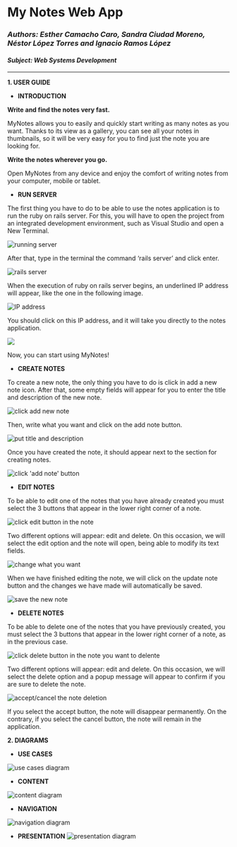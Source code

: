# My Notes Web App

### ***Authors: Esther Camacho Caro, Sandra Ciudad Moreno, 	Néstor López Torres and Ignacio Ramos López***

#### *Subject: Web Systems Development* 
 
 _________________________________________________________________________________________________________________________________________________

**1. USER GUIDE**

- **INTRODUCTION**
      
**Write and find the notes very fast.**

MyNotes allows you to easily and quickly start writing as many notes as you want.
Thanks to its view as a gallery, you can see all your notes in thumbnails, so it will be very easy for you to find just the note you are looking for.


**Write the notes wherever you go.**

Open MyNotes from any device and enjoy the comfort of writing notes from your computer, mobile or tablet.


- **RUN SERVER**

The first thing you have to do to be able to use the notes application is to run the ruby on rails server. For this, you will have to open the project from an integrated development environment, such as Visual Studio and open a New Terminal.

![running server](https://github.com/DSW-Lab/NotesApp/blob/Rama-Sandra/images/runServer.png)

After that, type in the terminal the command ‘rails server’ and click enter.

![rails server](https://github.com/DSW-Lab/NotesApp/blob/Rama-Sandra/images/railsServer.png)

When the execution of ruby on rails server begins, an underlined IP address will appear, like the one in the following image.

![IP address](https://github.com/DSW-Lab/NotesApp/blob/Rama-Sandra/images/IPaddress.png)

You should click on this IP address, and it will take you directly to the notes application.

![](https://github.com/DSW-Lab/NotesApp/blob/Rama-Sandra/images/notesApp.png)

 Now, you can start using MyNotes!


- **CREATE NOTES**

To create a new note, the only thing you have to do is click in add a new note icon. After that, some empty fields will appear for you to enter the title and description of the new note.

![click add new note](https://github.com/DSW-Lab/NotesApp/blob/Rama-Sandra/images/createNote1.png)

Then, write what you want and click on the add note button.

![put title and description](https://github.com/DSW-Lab/NotesApp/blob/Rama-Sandra/images/createNote2.png)

Once you have created the note, it should appear next to the section for creating notes.

![click 'add note' button](https://github.com/DSW-Lab/NotesApp/blob/Rama-Sandra/images/createNote3.png)


- **EDIT NOTES**

To be able to edit one of the notes that you have already created you must select the 3 buttons that appear in the lower right corner of a note.

![click edit button in the note](https://github.com/DSW-Lab/NotesApp/blob/Rama-Sandra/images/editNote1.png)

Two different options will appear: edit and delete. On this occasion, we will select the edit option and the note will open, being able to modify its text fields.

![change what you want](https://github.com/DSW-Lab/NotesApp/blob/Rama-Sandra/images/editNote2.png)

When we have finished editing the note, we will click on the update note button and the changes we have made will automatically be saved.

![save the new note](https://github.com/DSW-Lab/NotesApp/blob/Rama-Sandra/images/editNote3.png)



- **DELETE NOTES**

To be able to delete one of the notes that you have previously created, you must select the 3 buttons that appear in the lower right corner of a note, as in the previous case.

![click delete button in the note you want to delente](https://github.com/DSW-Lab/NotesApp/blob/Rama-Sandra/images/deleteNote1.png)

Two different options will appear: edit and delete. On this occasion, we will select the delete option and a popup message will appear to confirm if you are sure to delete the note.

![accept/cancel the note deletion](https://github.com/DSW-Lab/NotesApp/blob/Rama-Sandra/images/deleteNote2.png)

If you select the accept button, the note will disappear permanently. On the contrary, if you select the cancel button, the note will remain in the application.




**2. DIAGRAMS**


- **USE CASES**

![use cases diagram](https://github.com/DSW-Lab/NotesApp/blob/Rama-Sandra/images/useCases.png)

- **CONTENT**

![content diagram](https://github.com/DSW-Lab/NotesApp/blob/Rama-Sandra/images/content.png)

- **NAVIGATION**

![navigation diagram](https://github.com/DSW-Lab/NotesApp/blob/Rama-Sandra/images/navigation.png)

- **PRESENTATION**
![presentation diagram](https://github.com/DSW-Lab/NotesApp/blob/Rama-Sandra/images/presentation.png)


